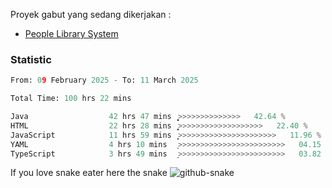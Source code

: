 Proyek gabut yang sedang dikerjakan :
  - [People Library System](https://github.com/putra4648/people-library-system)
<!--  - [Budget Explorer System](https://gitlab.com/gabut1015701/budget-explorer) -->

### Statistic
<!--START_SECTION:waka-->

```python
From: 09 February 2025 - To: 11 March 2025

Total Time: 100 hrs 22 mins

Java                  42 hrs 47 mins  ͎͎͎͎͎͎͎͎͎͎̝>>>>>>>>>>>>>>   42.64 %
HTML                  22 hrs 28 mins  ͎͎͎͎͎̝>>>>>>>>>>>>>>>>>>>   22.40 %
JavaScript            11 hrs 59 mins  ͎͎͎>>>>>>>>>>>>>>>>>>>>>>   11.96 %
YAML                  4 hrs 10 mins   ͎>>>>>>>>>>>>>>>>>>>>>>>>   04.15 %
TypeScript            3 hrs 49 mins   ͎>>>>>>>>>>>>>>>>>>>>>>>>   03.82 %
```

<!--END_SECTION:waka-->

If you love snake eater here the snake 
<picture>
  <source media="(prefers-color-scheme: dark)" srcset="https://github.com/pradana4648/pradana4648/blob/c0566a83ca6ea5f2e46bab00e717c4c82b4b5c4c/github-contribution-grid-snake-dark.svg" />
  <source media="(prefers-color-scheme: light)" srcset="https://github.com/pradana4648/pradana4648/blob/c0566a83ca6ea5f2e46bab00e717c4c82b4b5c4c/github-contribution-grid-snake.svg" />
  <img alt="github-snake" src="https://github.com/pradana4648/pradana4648/blob/c0566a83ca6ea5f2e46bab00e717c4c82b4b5c4c/github-contribution-grid-snake.svg" />
</picture>
